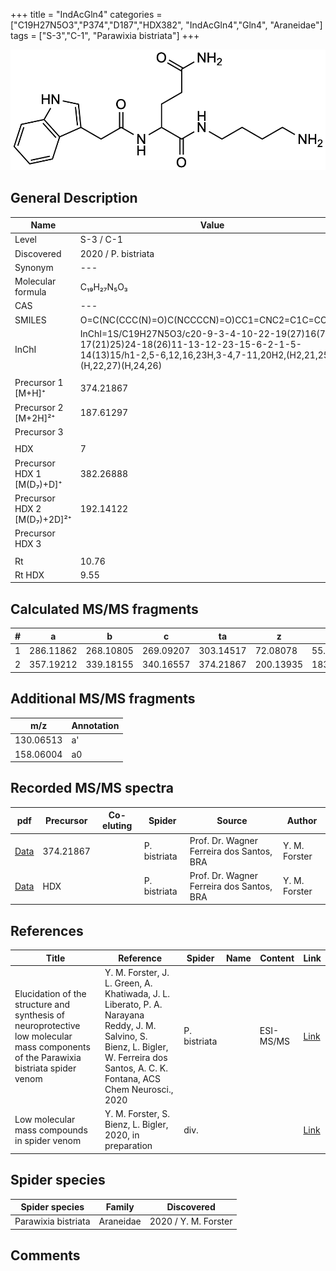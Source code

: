 +++
title = "IndAcGln4"
categories = ["C19H27N5O3","P374","D187","HDX382",
"IndAcGln4","Gln4",
"Araneidae"]
tags = ["S-3","C-1",
"Parawixia bistriata"]
+++

![](/img/IndAcGln4.png)

## General Description

| Name                       | Value              |
|----------------------------|--------------------|
| Level                      | S-3 / C-1          |
| Discovered                 | 2020 / P. bistriata |
| Synonym                    | ---                |
| Molecular formula          | C₁₉H₂₇N₅O₃                   |
| CAS                        | ---                |
| SMILES | O=C(NC(CCC(N)=O)C(NCCCCN)=O)CC1=CNC2=C1C=CC=C2  |
| InChI  | InChI=1S/C19H27N5O3/c20-9-3-4-10-22-19(27)16(7-8-17(21)25)24-18(26)11-13-12-23-15-6-2-1-5-14(13)15/h1-2,5-6,12,16,23H,3-4,7-11,20H2,(H2,21,25)(H,22,27)(H,24,26)  |
|                            |                    |
| Precursor 1 [M+H]⁺          | 374.21867                         |
| Precursor 2 [M+2H]²⁺        | 187.61297                         |
| Precursor 3                 |                                   |
|                             |                                   |
| HDX                         | 7                                 |
| Precursor HDX 1 [M(D₇)+D]⁺   | 382.26888                         |
| Precursor HDX 2 [M(D₇)+2D]²⁺ | 192.14122                         |
| Precursor HDX 3            |                    |
|                            |                    |
| Rt                         | 10.76                   |
| Rt HDX                     | 9.55                   |

## Calculated MS/MS fragments

| # | a         | b         | c         | ta        | z         | y         | tz        |
|---|-----------|-----------|-----------|-----------|-----------|-----------|-----------|
| 1 | 286.11862 | 268.10805 | 269.09207 | 303.14517 | 72.08078 | 55.05423 | 89.10732 |
| 2 | 357.19212 | 339.18155 | 340.16557 | 374.21867 | 200.13935 | 183.11280 | 217.16590 |

## Additional MS/MS fragments

| m/z | Annotation |
|-----|------------|
| 130.06513 | a'         |
| 158.06004 | a0         |

## Recorded MS/MS spectra

| pdf                                             | Precursor | Co-eluting | Spider      | Source                       | Author        |
|-------------------------------------------------|-----------|------------|-------------|------------------------------|---------------|
| [Data](/pdf/P-bistriata/374_IndAcGln4_Pb.pdf) | 374.21867 |           | P. bistriata | Prof. Dr. Wagner Ferreira dos Santos, BRA | Y. M. Forster |
| [Data](/pdf/P-bistriata/374_IndAcGln4_Pb_HDX.pdf) | HDX |           | P. bistriata | Prof. Dr. Wagner Ferreira dos Santos, BRA | Y. M. Forster |


## References

| Title | Reference | Spider | Name | Content | Link |
|-------|-----------|--------|------|---------|------|
| Elucidation of the structure and synthesis of neuroprotective low molecular mass components of the Parawixia bistriata spider venom      | Y. M. Forster, J. L. Green, A. Khatiwada, J. L. Liberato, P. A. Narayana Reddy, J. M. Salvino, S. Bienz, L. Bigler, W. Ferreira dos Santos, A. C. K. Fontana, ACS Chem Neurosci., 2020          | P. bistriata       |      | ESI-MS/MS        | [Link](https://pubs.acs.org/doi/10.1021/acschemneuro.0c00007)     |
| Low molecular mass compounds in spider venom      | Y. M. Forster, S. Bienz, L. Bigler, 2020, in preparation          | div.       |   |   | [Link](unknown) |

## Spider species

| Spider species     | Family     | Discovered           |
|--------------------|------------|----------------------|
| Parawixia bistriata | Araneidae | 2020 / Y. M. Forster |


## Comments